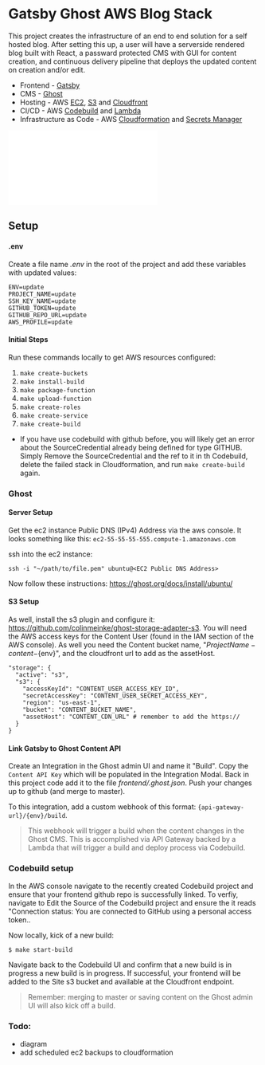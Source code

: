 # Gatsby Ghost AWS Blog Stack

This project creates the infrastructure of an end to end solution for a self hosted blog. After setting this up, a user will have a serverside rendered blog built with React, a passward protected CMS with GUI for content creation, and continuous delivery pipeline that deploys the updated content on creation and/or edit.

- Frontend - [Gatsby](https://www.gatsbyjs.org/starters/TryGhost/gatsby-starter-ghost/)
- CMS - [Ghost](https://ghost.org/docs/setup/)
- Hosting - AWS [EC2](https://aws.amazon.com/ec2/), [S3](https://aws.amazon.com/s3/) and [Cloudfront](https://aws.amazon.com/cloudfront/)
- CI/CD - AWS [Codebuild](https://aws.amazon.com/codebuild/) and [Lambda](https://aws.amazon.com/lambda/)
- Infrastructure as Code - AWS [Cloudformation](https://aws.amazon.com/cloudformation/) and [Secrets Manager](https://aws.amazon.com/secrets-manager/)

![diagram](./gatsby_ghost_aws_diagram.html)

## Setup

#### .env

Create a file name  _.env_ in the root of the project and add these variables with updated values:

```
ENV=update
PROJECT_NAME=update
SSH_KEY_NAME=update
GITHUB_TOKEN=update
GITHUB_REPO_URL=update
AWS_PROFILE=update
```

#### Initial Steps

Run these commands locally to get AWS resources configured:

1. `make create-buckets`
1. `make install-build`
1. `make package-function`
1. `make upload-function`
1. `make create-roles`
1. `make create-service`
1. `make create-build`

* If you have use codebuild with github before, you  will likely get an error about the SourceCredential already being defined for type GITHUB. Simply Remove the SourceCredential and the ref to it in th Codebuild, delete the failed stack in Cloudformation, and run `make create-build` again.

### Ghost

#### Server Setup

Get the ec2 instance Public DNS (IPv4) Address via the aws console. It looks something like this: `ec2-55-55-55-555.compute-1.amazonaws.com`

ssh into the ec2 instance:
```
ssh -i "~/path/to/file.pem" ubuntu@<EC2 Public DNS Address>
```
Now follow these instructions: https://ghost.org/docs/install/ubuntu/

#### S3 Setup

As well, install the s3 plugin and configure it: https://github.com/colinmeinke/ghost-storage-adapter-s3. You will need the AWS access keys for the Content User (found in the IAM section of  the AWS console). As well you need the Content bucket name, "${ProjectName}-content-${env}", and the cloudfront url to add as the assetHost.

```
"storage": {
  "active": "s3",
  "s3": {
    "accessKeyId": "CONTENT_USER_ACCESS_KEY_ID",
    "secretAccessKey": "CONTENT_USER_SECRET_ACCESS_KEY",
    "region": "us-east-1",
    "bucket": "CONTENT_BUCKET_NAME",
    "assetHost": "CONTENT_CDN_URL" # remember to add the https://
  }
}
```

#### Link Gatsby to Ghost Content API

Create an Integration in the Ghost admin UI and name it "Build". Copy the `Content API Key` which will be populated in the Integration Modal. Back in this project code add it to the file  _frontend/.ghost.json_. Push your changes up to github (and merge to master).

To this integration, add a custom webhook of this format: `{api-gateway-url}/{env}/build`.

> This webhook will trigger a build when the content changes in the Ghost CMS. This is accomplished via API Gateway backed by a Lambda that will trigger a build and deploy process via Codebuild.

### Codebuild setup

In the AWS console navigate to the recently created Codebuild project and ensure that your frontend github repo is successfully linked. To verfiy, navigate to Edit the Source of the Codebuild project and ensure the it reads "Connection status: You are connected to GitHub using a personal access token..

Now locally, kick of a new build:
```sh
$ make start-build
```

Navigate back to the Codebuild UI and confirm that a new build is in progress a new build is in progress. If successful, your frontend will be added to the Site s3 bucket and available at the Cloudfront endpoint.

> Remember: merging to master or saving content on the Ghost admin UI will also kick off a build.

### Todo:
- diagram
- add scheduled ec2 backups to cloudformation

